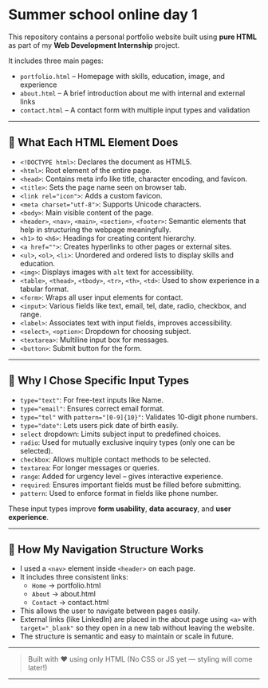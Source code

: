 # Summer school online day 1

This repository contains a personal portfolio website built using **pure HTML** as part of my **Web Development Internship** project.

It includes three main pages:
- `portfolio.html` – Homepage with skills, education, image, and experience
- `about.html` – A brief introduction about me with internal and external links
- `contact.html` – A contact form with multiple input types and validation

---

## 📌 What Each HTML Element Does

- `<!DOCTYPE html>`: Declares the document as HTML5.
- `<html>`: Root element of the entire page.
- `<head>`: Contains meta info like title, character encoding, and favicon.
- `<title>`: Sets the page name seen on browser tab.
- `<link rel="icon">`: Adds a custom favicon.
- `<meta charset="utf-8">`: Supports Unicode characters.
- `<body>`: Main visible content of the page.
- `<header>`, `<nav>`, `<main>`, `<section>`, `<footer>`: Semantic elements that help in structuring the webpage meaningfully.
- `<h1>` to `<h6>`: Headings for creating content hierarchy.
- `<a href="">`: Creates hyperlinks to other pages or external sites.
- `<ul>`, `<ol>`, `<li>`: Unordered and ordered lists to display skills and education.
- `<img>`: Displays images with `alt` text for accessibility.
- `<table>`, `<thead>`, `<tbody>`, `<tr>`, `<th>`, `<td>`: Used to show experience in a tabular format.
- `<form>`: Wraps all user input elements for contact.
- `<input>`: Various fields like text, email, tel, date, radio, checkbox, and range.
- `<label>`: Associates text with input fields, improves accessibility.
- `<select>`, `<option>`: Dropdown for choosing subject.
- `<textarea>`: Multiline input box for messages.
- `<button>`: Submit button for the form.

---

## 🧾 Why I Chose Specific Input Types

- `type="text"`: For free-text inputs like Name.
- `type="email"`: Ensures correct email format.
- `type="tel"` with `pattern="[0-9]{10}"`: Validates 10-digit phone numbers.
- `type="date"`: Lets users pick date of birth easily.
- `select` dropdown: Limits subject input to predefined choices.
- `radio`: Used for mutually exclusive inquiry types (only one can be selected).
- `checkbox`: Allows multiple contact methods to be selected.
- `textarea`: For longer messages or queries.
- `range`: Added for urgency level – gives interactive experience.
- `required`: Ensures important fields must be filled before submitting.
- `pattern`: Used to enforce format in fields like phone number.

These input types improve **form usability**, **data accuracy**, and **user experience**.

---

## 🔗 How My Navigation Structure Works

- I used a `<nav>` element inside `<header>` on each page.
- It includes three consistent links:
  - `Home` → portfolio.html  
  - `About` → about.html  
  - `Contact` → contact.html  
- This allows the user to navigate between pages easily.
- External links (like LinkedIn) are placed in the about page using `<a>` with `target="_blank"` so they open in a new tab without leaving the website.
- The structure is semantic and easy to maintain or scale in future.

---



> Built with ❤️ using only HTML (No CSS or JS yet — styling will come later!)

---


